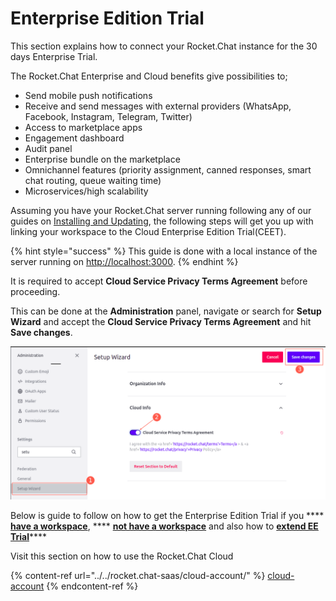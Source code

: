 # Enterprise Edition Trial

This section explains how to connect your Rocket.Chat instance for the 30 days Enterprise Trial.

The Rocket.Chat Enterprise and Cloud benefits give possibilities to;

* Send mobile push notifications
* Receive and send messages with external providers (WhatsApp, Facebook, Instagram, Telegram, Twitter)
* Access to marketplace apps
* Engagement dashboard
* Audit panel
* Enterprise bundle on the marketplace
* Omnichannel features (priority assignment, canned responses, smart chat routing, queue waiting time)
* Microservices/high scalability

Assuming you have your Rocket.Chat server running following any of our guides on [Installing and Updating](../../quick-start/installing-and-updating/), the following steps will get you up with linking your workspace to the Cloud Enterprise Edition Trial(CEET).

{% hint style="success" %}
This guide is done with a local instance of the server running on [http://localhost:3000](http://localhost:3000).
{% endhint %}

It is required to accept **Cloud Service Privacy Terms Agreement** before proceeding.&#x20;

This can be done at the **Administration** panel, navigate or search for **Setup Wizard** and accept the **Cloud Service Privacy Terms Agreement** and hit **Save changes**.

![](<../../.gitbook/assets/image (643) (1).png>)

Below is guide to follow on how to get the Enterprise Edition Trial if you **** [**have a workspace**](has-workspace.md), **** [**not have a workspace**](does-not-have-a-workspace.md) and also how to [**extend EE Trial**](extending-trial.md)****

Visit this section on how to use the Rocket.Chat Cloud

{% content-ref url="../../rocket.chat-saas/cloud-account/" %}
[cloud-account](../../rocket.chat-saas/cloud-account/)
{% endcontent-ref %}
